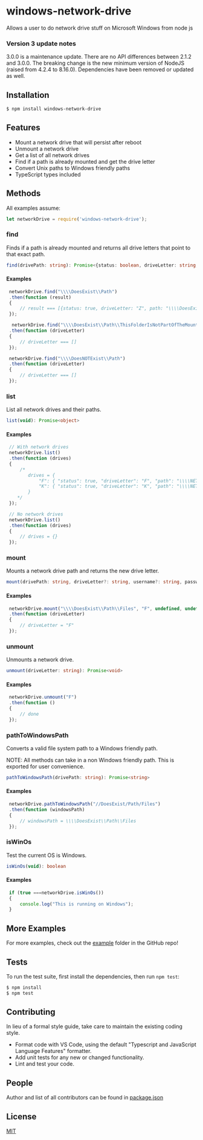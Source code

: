 # windows-network-drive

Allows a user to do network drive stuff on Microsoft Windows from node js

### Version 3 update notes

3.0.0 is a maintenance update. There are no API differences between 2.1.2 and 3.0.0. The breaking change is the new minimum version of NodeJS (raised from 4.2.4 to 8.16.0). Dependencies have been removed or updated as well.

## Installation

```bash
$ npm install windows-network-drive
```
## Features

* Mount a network drive that will persist after reboot
* Unmount a network drive
* Get a list of all network drives
* Find if a path is already mounted and get the drive letter
* Convert Unix paths to Windows friendly paths
* TypeScript types included

## Methods

All examples assume:

```javascript
let networkDrive = require('windows-network-drive');
```

### find
Finds if a path is already mounted and returns all drive letters that point to that exact path.
```typescript
find(drivePath: string): Promise<{status: boolean, driveLetter: string, path: string, statusMessage: string}[]>
```

#### Examples

```javascript
 networkDrive.find("\\\\DoesExist\\Path")
 .then(function (result)
 {
	 // result === [{status: true, driveLetter: "Z", path: "\\\\DoesExist\\Path", "statusMessage": "OK"}]
 });

  networkDrive.find("\\\\DoesExist\\Path\\ThisFolderIsNotPartOfTheMountPath")
 .then(function (driveLetter)
 {
	 // driveLetter === []
 });

 networkDrive.find("\\\\DoesNOTExist\\Path")
 .then(function (driveLetter)
 {
	 // driveLetter === []
 });
```

### list
List all network drives and their paths.
```typescript
list(void): Promise<object>
```

#### Examples

```javascript
 // With network drives
 networkDrive.list()
 .then(function (drives)
 {
	 /*
		drives = {
			"F": { "status": true, "driveLetter": "F", "path": "\\\\NETWORKA\\Files", "statusMessage": "OK" },
			"K": { "status": true, "driveLetter": "K", "path": "\\\\NETWORKB\\Files", "statusMessage": "OK" }
		}
	*/
 });

 // No network drives
 networkDrive.list()
 .then(function (drives)
 {
	 // drives = {}
 });
```

### mount
Mounts a network drive path and returns the new drive letter.
```typescript
mount(drivePath: string, driveLetter?: string, username?: string, password?: string): Promise<string>
```

#### Examples

```javascript
 networkDrive.mount("\\\\DoesExist\\Path\\Files", "F", undefined, undefined)
 .then(function (driveLetter)
 {
	 // driveLetter = "F"
 });
```

### unmount
Unmounts a network drive.
```typescript
unmount(driveLetter: string): Promise<void>
```

#### Examples

```javascript
 networkDrive.unmount("F")
 .then(function ()
 {
	 // done
 });
```

### pathToWindowsPath
Converts a valid file system path to a Windows friendly path.

NOTE: All methods can take in a non Windows friendly path. This is exported for user convenience.
```typescript
pathToWindowsPath(drivePath: string): Promise<string>
```

#### Examples

```javascript
 networkDrive.pathToWindowsPath("//DoesExist/Path/Files")
 .then(function (windowsPath)
 {
	 // windowsPath = \\\\DoesExist\\Path\\Files
 });
```

### isWinOs
Test the current OS is Windows.

```typescript
isWinOs(void): boolean
```

#### Examples

```javascript
 if (true ===networkDrive.isWinOs())
 {
	 console.log("This is running on Windows");
 }
```

## More Examples

For more examples, check out the [example](https://github.com/larrybahr/windows-network-drive/tree/master/example) folder in the GitHub repo!

## Tests

  To run the test suite, first install the dependencies, then run `npm test`:

```bash
$ npm install
$ npm test
```

## Contributing

In lieu of a formal style guide, take care to maintain the existing coding style.
* Format code with VS Code, using the default "Typescript and JavaScript Language Features" formatter.
* Add unit tests for any new or changed functionality.
* Lint and test your code.

## People

Author and list of all contributors can be found in [package.json](package.json)

## License

  [MIT](LICENSE)
